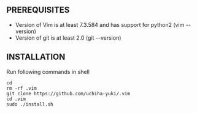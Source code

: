 ## PREREQUISITES
	
* Version of Vim is at least 7.3.584 and has support for python2 (vim --version)
* Version of git is at least 2.0 (git --version)

## INSTALLATION

Run following commands in shell
	
```
cd
rm -rf .vim
git clone https://github.com/uchiha-yuki/.vim
cd .vim
sudo ./install.sh
```	
	

